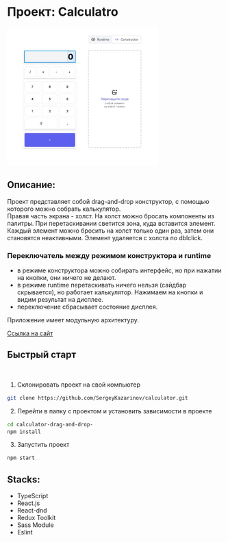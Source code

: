 # Проект: Calculatro

<img src='./src/images/preview.jpg' width="70%">

## Описание:

Проект представляет собой drag-and-drop конструктор, с помощью которого можно собрать калькулятор.  
Правая часть экрана - холст. На холст можно бросать компоненты из палитры. При перетаскивании светится зона, куда вставится элемент.  
Каждый элемент можно бросить на холст только один раз, затем они становятся неактивными.
Элемент удаляется с холста по dblclick.

### **Переключатель** между режимом конструктора и runtime

- в режиме конструктора можно собирать интерфейс, но при нажатии на кнопки, они ничего не делают.
- в режиме runtime перетаскивать ничего нельзя (сайдбар скрывается), но работает калькулятор. Нажимаем на кнопки и видим результат на дисплее.
- переключение сбрасывает состояние дисплея.

Приложение имеет модульную архитектуру.

[Ссылка на сайт](https://sergeykazarinov.github.io/calculator/)

## Быстрый старт

<br />

1. Склонировать проект на свой компьютер

```bash
git clone https://github.com/SergeyKazarinov/calculator.git
```

2. Перейти в папку с проектом и установить зависимости в проекте

```bash
cd calculator-drag-and-drop-
npm install
```

3. Запустить проект

```bash
npm start
```

## Stacks:

- TypeScript
- React.js
- React-dnd
- Redux Toolkit
- Sass Module
- Eslint
